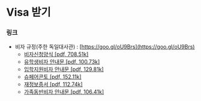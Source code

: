 # Visa 받기

### 링크

* 비자 규정\(주한 독일대사관\) : [https://goo.gl/oU9Brs](https://goo.gl/oU9Brs)
  * [비자신청양식 \[pdf, 708.51k\]](http://www.seoul.diplo.de/contentblob/1441412/Daten/4808067/antragsformular_d.pdf)
  * [유학생비자 안내문 \[pdf, 100.73k\]](http://www.seoul.diplo.de/contentblob/1435888/Daten/7799110/studienvisum_d.pdf)
  * [입학지원비자 안내문 \[pdf, 129.81k\]](http://www.seoul.diplo.de/contentblob/1435890/Daten/7799116/studienbewerbervisum_d.pdf)
  * [슈페어콘토 \[pdf, 152.11k\]](http://www.seoul.diplo.de/contentblob/4876324/Daten/7918033/Sperrkonto_d.pdf)
  * [재정보증서 \[pdf, 112.74k\]](http://www.seoul.diplo.de/contentblob/3356116/Daten/7799118/verpflichtungserklrung_d.pdf)
  * [가족동반비자 안내문 \[pdf, 106.41k\]](http://www.seoul.diplo.de/contentblob/1456104/Daten/7918038/familienvisum_d.pdf)

